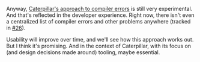 Anyway, [Caterpillar's approach to compiler errors](/daily/2024-09-05) is still
very experimental. And that's reflected in the developer experience. Right now,
there isn't even a centralized list of compiler errors and other problems
anywhere (tracked in [#26]).

Usability will improve over time, and we'll see how this approach works out. But
I think it's promising. And in the context of Caterpillar, with its focus on
(and design decisions made around) tooling, maybe essential.

[#26]: https://github.com/hannobraun/crosscut/issues/26
